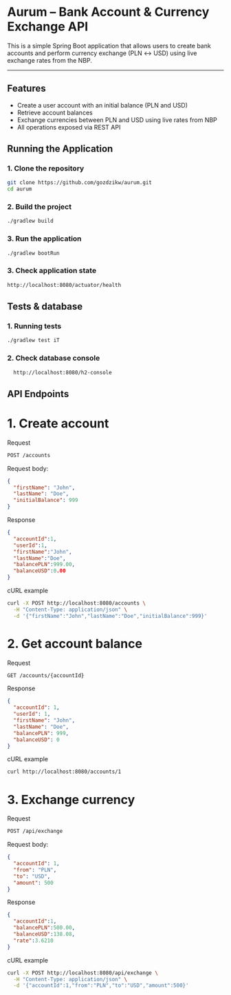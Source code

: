 # Aurum – Bank Account & Currency Exchange API

This is a simple Spring Boot application that allows users to create bank accounts 
and perform currency exchange (PLN ↔ USD) using live exchange rates 
from the NBP.

---

## Features

- Create a user account with an initial balance (PLN and USD)
- Retrieve account balances
- Exchange currencies between PLN and USD using live rates from NBP
- All operations exposed via REST API


## Running the Application

### 1. Clone the repository

```bash
git clone https://github.com/gozdzikw/aurum.git
cd aurum
```

### 2. Build the project

```bash
./gradlew build
```

### 3. Run the application

```bash
./gradlew bootRun
```

### 3. Check application state

```bash
http://localhost:8080/actuator/health
```

## Tests & database

### 1. Running tests

```bash
./gradlew test iT
```
### 2. Check database console

```bash
  http://localhost:8080/h2-console
```

## API Endpoints

# 1. Create account

Request
```bash
POST /accounts
```
Request body:
```json
{
  "firstName": "John",
  "lastName": "Doe",
  "initialBalance": 999
}
```
Response
```json
{
  "accountId":1,
  "userId":1,
  "firstName":"John",
  "lastName":"Doe",
  "balancePLN":999.00,
  "balanceUSD":0.00
}
```
cURL example
```bash
curl -X POST http://localhost:8080/accounts \
  -H "Content-Type: application/json" \
  -d '{"firstName":"John","lastName":"Doe","initialBalance":999}'
```

# 2. Get account balance

Request
```bash
GET /accounts/{accountId}
```
Response
```json
{
  "accountId": 1,
  "userId": 1,
  "firstName": "John",
  "lastName": "Doe",
  "balancePLN": 999,
  "balanceUSD": 0
}
```
cURL example
```bash
curl http://localhost:8080/accounts/1
```
# 3. Exchange currency

Request
```bash
POST /api/exchange
```
Request body:
```json
{
  "accountId": 1,
  "from": "PLN",
  "to": "USD",
  "amount": 500
}
```
Response
```json
{
  "accountId":1,
  "balancePLN":500.00,
  "balanceUSD":138.08,
  "rate":3.6210
}
```
cURL example
```bash
curl -X POST http://localhost:8080/api/exchange \
  -H "Content-Type: application/json" \
  -d '{"accountId":1,"from":"PLN","to":"USD","amount":500}'
```


